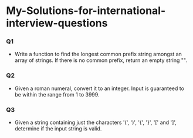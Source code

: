 # My-Solutions-for-international-interview-questions


### Q1 
   - Write a function to find the longest common prefix string amongst an array of strings. If there is no common prefix,   return an empty string "".

### Q2 
   - Given a roman numeral, convert it to an integer. Input is guaranteed to be within the range from 1 to 3999.

### Q3 
   - Given a string containing just the characters '(', ')', '{', '}', '[' and ']', determine if the input string is valid.
   
   
   
